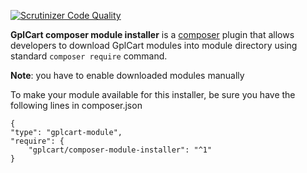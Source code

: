 [![Scrutinizer Code Quality](https://scrutinizer-ci.com/g/gplcart/composer-module-installer/badges/quality-score.png?b=master)](https://scrutinizer-ci.com/g/gplcart/composer-module-installer/?branch=master)

**GplCart composer module installer** is a [composer](https://getcomposer.org) plugin that allows developers to download GplCart modules into module directory using standard `composer require` command.

**Note**: you have to enable downloaded modules manually

To make your module available for this installer, be sure you have the following lines in composer.json

    {
    "type": "gplcart-module",
    "require": {
    	"gplcart/composer-module-installer": "^1"
    }



